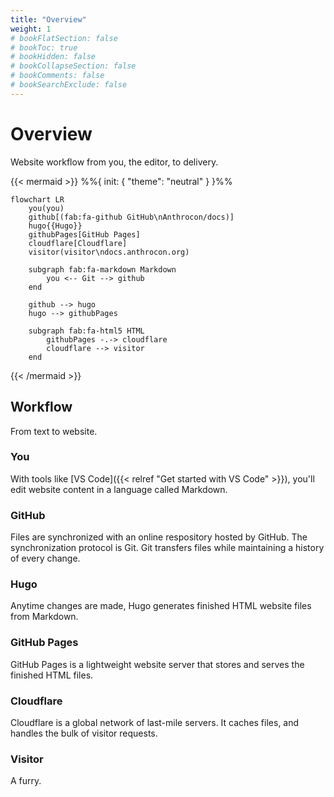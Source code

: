 ```yaml
---
title: "Overview"
weight: 1
# bookFlatSection: false
# bookToc: true
# bookHidden: false
# bookCollapseSection: false
# bookComments: false
# bookSearchExclude: false
---
```


# Overview

Website workflow from you, the editor, to delivery.

{{< mermaid >}}
    %%{
        init: {
            "theme": "neutral"
        }
    }%%

    flowchart LR
        you(you)
        github[(fab:fa-github GitHub\nAnthrocon/docs)]
        hugo{{Hugo}}
        githubPages[GitHub Pages]
        cloudflare[Cloudflare]
        visitor(visitor\ndocs.anthrocon.org)

        subgraph fab:fa-markdown Markdown
            you <-- Git --> github
        end

        github --> hugo
        hugo --> githubPages

        subgraph fab:fa-html5 HTML
            githubPages -.-> cloudflare
            cloudflare --> visitor
        end
{{< /mermaid >}}

## Workflow

From text to website.

### You

With tools like [VS Code]({{< relref "Get started with VS Code" >}}), you'll edit website content in a language called Markdown.

### GitHub

Files are synchronized with an online respository hosted by GitHub. The synchronization protocol is Git. Git transfers files while maintaining a history of every change.

### Hugo

Anytime changes are made, Hugo generates finished HTML website files from Markdown.

### GitHub Pages

GitHub Pages is a lightweight website server that stores and serves the finished HTML files.

### Cloudflare

Cloudflare is a global network of last-mile servers. It caches files, and handles the bulk of visitor requests.

### Visitor

A furry.

